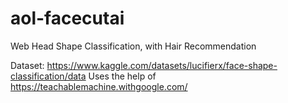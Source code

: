 # aol-facecutai
Web Head Shape Classification, with Hair Recommendation

Dataset: https://www.kaggle.com/datasets/lucifierx/face-shape-classification/data
Uses the help of https://teachablemachine.withgoogle.com/
